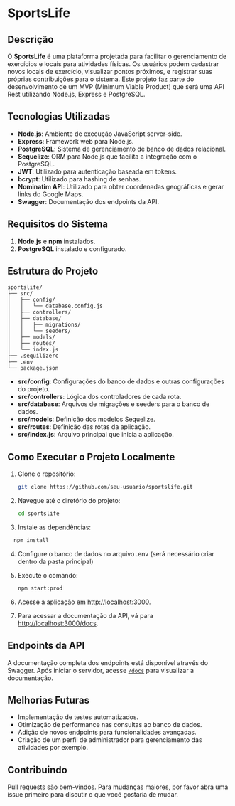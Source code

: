 # SportsLife

## Descrição

O **SportsLife** é uma plataforma projetada para facilitar o gerenciamento de exercícios e locais para atividades físicas. Os usuários podem cadastrar novos locais de exercício, visualizar pontos próximos, e registrar suas próprias contribuições para o sistema. Este projeto faz parte do desenvolvimento de um MVP (Minimum Viable Product) que será uma API Rest utilizando Node.js, Express e PostgreSQL.

## Tecnologias Utilizadas

- **Node.js**: Ambiente de execução JavaScript server-side.
- **Express**: Framework web para Node.js.
- **PostgreSQL**: Sistema de gerenciamento de banco de dados relacional.
- **Sequelize**: ORM para Node.js que facilita a integração com o PostgreSQL.
- **JWT**: Utilizado para autenticação baseada em tokens.
- **bcrypt**: Utilizado para hashing de senhas.
- **Nominatim API**: Utilizado para obter coordenadas geográficas e gerar links do Google Maps.
- **Swagger**: Documentação dos endpoints da API.

## Requisitos do Sistema

1. **Node.js** e **npm** instalados.
2. **PostgreSQL** instalado e configurado.

## Estrutura do Projeto

```plaintext
sportslife/
├── src/
│   ├── config/
│   │   └── database.config.js
│   ├── controllers/
│   ├── database/
│   │   ├── migrations/
│   │   └── seeders/
│   ├── models/
│   ├── routes/
│   └── index.js
├── .sequilizerc
├── .env
└── package.json
```

- **src/config**: Configurações do banco de dados e outras configurações do projeto.
- **src/controllers**: Lógica dos controladores de cada rota.
- **src/database**: Arquivos de migrações e seeders para o banco de dados.
- **src/models**: Definição dos modelos Sequelize.
- **src/routes**: Definição das rotas da aplicação.
- **src/index.js**: Arquivo principal que inicia a aplicação.

## Como Executar o Projeto Localmente

1. Clone o repositório:
   ```bash
   git clone https://github.com/seu-usuario/sportslife.git
    ```
2. Navegue até o diretório do projeto:
   ```bash
   cd sportslife
   ```

3. Instale as dependências:
 ```bash
   npm install
   ```

4. Configure o banco de dados no arquivo .env (será necessário criar dentro da pasta principal)

5. Execute o comando:
    ```bash
    npm start:prod
   ```

6. Acesse a aplicação em [http://localhost:3000](http://localhost:3000).


7.  Para acessar a documentação da API, vá para [http://localhost:3000/docs](http://localhost:3000/docs).

## Endpoints da API

A documentação completa dos endpoints está disponível através do Swagger. Após iniciar o servidor, acesse [`/docs`](http://localhost:3000/docs) para visualizar a documentação.

## Melhorias Futuras

- Implementação de testes automatizados.
- Otimização de performance nas consultas ao banco de dados.
- Adição de novos endpoints para funcionalidades avançadas.
- Criação de um perfil de administrador para gerenciamento das atividades por exemplo.

## Contribuindo

Pull requests são bem-vindos. Para mudanças maiores, por favor abra uma issue primeiro para discutir o que você gostaria de mudar.
